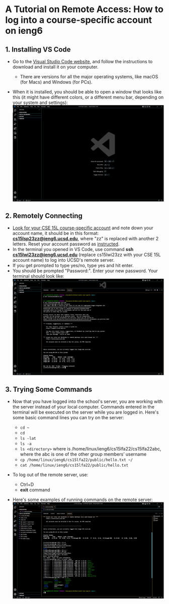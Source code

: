 # A Tutorial on Remote Access: How to log into a course-specific account on ieng6
## 1. Installing VS Code
- Go to the [Visual Studio Code website](https://code.visualstudio.com/), and follow the instructions to download and install it on your computer.
  - There are versions for all the major operating systems, like macOS (for Macs) and Windows (for PCs).

- When it is installed, you should be able to open a window that looks like this (it might have different colors, or a different menu bar, depending on your system and settings):![Image](VSCode.png)

## 2. Remotely Connecting
- [Look for your CSE 15L course-specific account](https://sdacs.ucsd.edu/~icc/index.php) and note down your account name, it should be in this format: **cs15lsp23zz@ieng6.ucsd.edu**, where "zz" is replaced with another 2 letters. Reset your account password as [instructed](https://docs.google.com/document/d/1hs7CyQeh-MdUfM9uv99i8tqfneos6Y8bDU0uhn1wqho/edit).
- In the terminal you opened in VS Code, use command **ssh cs15lwi23zz@ieng6.ucsd.edu** (replace cs15lwi23zz with your CSE 15L account name) to log into UCSD's remote server. 
- If you get prompted to type yes/no, type yes and hit enter.
- You should be prompted "Password:". Enter your new password. Your terminal should look like: ![Image](remote-log-in.png)

## 3. Trying Some Commands
- Now that you have logged into the school's server, you are working with the server instead of your local computer. Commands entered in the terminal will be executed on the server while you are logged in. Here's some basic command lines you can try on the server:

  - `cd ~`
  - `cd`
  - `ls -lat`
  - `ls -a`
  - `ls <directory>` where <directory> is /home/linux/ieng6/cs15lfa22/cs15lfa22abc, where the abc is one of the other group members’ username
  - `cp /home/linux/ieng6/cs15lfa22/public/hello.txt ~/`
  - `cat /home/linux/ieng6/cs15lfa22/public/hello.txt`
- To log out of the remote server, use:
  - Ctrl+D
  - **exit** command
- Here's some examples of running commands on the remote server:![Image](commands.png)
